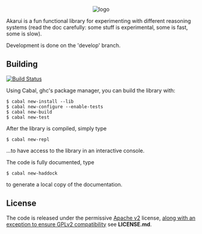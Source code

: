<p align='center'>
  <img src='https://phdp.github.io/images/akarui.svg.png' alt='logo'/>
</p>

Akarui is a fun functional library for experimenting with different reasoning systems (read the doc
carefully: some stuff is experimental, some is fast, some is slow).

Development is done on the 'develop' branch.

## Building
[![Build Status](https://travis-ci.org/PhDP/Akarui.svg?branch=master)](https://travis-ci.org/PhDP/Akarui)

Using Cabal, ghc's package manager, you can build the library with:

    $ cabal new-install --lib
    $ cabal new-configure --enable-tests
    $ cabal new-build
    $ cabal new-test

After the library is compiled, simply type

    $ cabal new-repl

...to have access to the library in an interactive console.

The code is fully documented, type

    $ cabal new-haddock

to generate a local copy of the documentation.

## License

The code is released under the permissive [Apache v2](http://www.apache.org/licenses/LICENSE-2.0)
license, [along with an exception to ensure GPLv2 compatibility](https://lwn.net/Articles/701155/)
see **LICENSE.md**.
